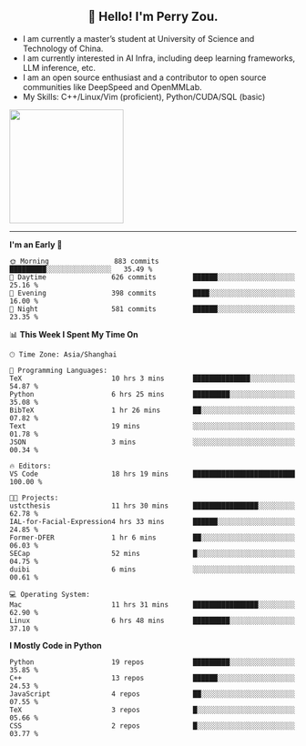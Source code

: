 <h2 align="center">👋 Hello! I'm Perry Zou.</h2>

- I am currently a master’s student at University of Science and Technology of China.
- I am currently interested in AI Infra, including deep learning frameworks, LLM inference, etc.
- I am an open source enthusiast and a contributor to open source communities like DeepSpeed and OpenMMLab.
- My Skills: C++/Linux/Vim (proficient), Python/CUDA/SQL (basic)

<img height=200 align="center" src="https://github-readme-stats.vercel.app/api?username=zonepg" />

-------

<!--START_SECTION:waka-->
**I'm an Early 🐤** 

```text
🌞 Morning                883 commits         █████████░░░░░░░░░░░░░░░░   35.49 % 
🌆 Daytime                626 commits         ██████░░░░░░░░░░░░░░░░░░░   25.16 % 
🌃 Evening                398 commits         ████░░░░░░░░░░░░░░░░░░░░░   16.00 % 
🌙 Night                  581 commits         ██████░░░░░░░░░░░░░░░░░░░   23.35 % 
```


📊 **This Week I Spent My Time On** 

```text
🕑︎ Time Zone: Asia/Shanghai

💬 Programming Languages: 
TeX                      10 hrs 3 mins       ██████████████░░░░░░░░░░░   54.87 % 
Python                   6 hrs 25 mins       █████████░░░░░░░░░░░░░░░░   35.08 % 
BibTeX                   1 hr 26 mins        ██░░░░░░░░░░░░░░░░░░░░░░░   07.82 % 
Text                     19 mins             ░░░░░░░░░░░░░░░░░░░░░░░░░   01.78 % 
JSON                     3 mins              ░░░░░░░░░░░░░░░░░░░░░░░░░   00.34 % 

🔥 Editors: 
VS Code                  18 hrs 19 mins      █████████████████████████   100.00 % 

🐱‍💻 Projects: 
ustcthesis               11 hrs 30 mins      ████████████████░░░░░░░░░   62.78 % 
IAL-for-Facial-Expression4 hrs 33 mins       ██████░░░░░░░░░░░░░░░░░░░   24.85 % 
Former-DFER              1 hr 6 mins         ██░░░░░░░░░░░░░░░░░░░░░░░   06.03 % 
SECap                    52 mins             █░░░░░░░░░░░░░░░░░░░░░░░░   04.75 % 
duibi                    6 mins              ░░░░░░░░░░░░░░░░░░░░░░░░░   00.61 % 

💻 Operating System: 
Mac                      11 hrs 31 mins      ████████████████░░░░░░░░░   62.90 % 
Linux                    6 hrs 48 mins       █████████░░░░░░░░░░░░░░░░   37.10 % 
```

**I Mostly Code in Python** 

```text
Python                   19 repos            █████████░░░░░░░░░░░░░░░░   35.85 % 
C++                      13 repos            ██████░░░░░░░░░░░░░░░░░░░   24.53 % 
JavaScript               4 repos             ██░░░░░░░░░░░░░░░░░░░░░░░   07.55 % 
TeX                      3 repos             █░░░░░░░░░░░░░░░░░░░░░░░░   05.66 % 
CSS                      2 repos             █░░░░░░░░░░░░░░░░░░░░░░░░   03.77 % 
```




<!--END_SECTION:waka-->

